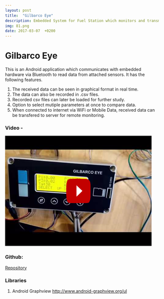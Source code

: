 ```yaml
---
layout: post
title:  "Gilbarco Eye"
description: Embedded System for Fuel Station which monitors and transmits different parameters over Bluetooth and Internet.
img: 81.png
date: 2017-03-07  +0200
---
```


# Gilbarco Eye

This is an Android application which communicates with embedded hardware via Bluetooth to read data from attached sensors. It has the following features.  
1) The received data can be seen in graphical format in real time.  
2) The data can also be recorded in .csv files.  
3) Recorded csv files can later be loaded for further study.  
4) Option to select mutiple parameters at once to compare data.  
5) When connected to internet via WiFi or Mobile Data, received data can be transfered to server for remote monitoring.  

### Video -
[![image](https://github.com/bakshizaki/monday/blob/gh-pages/assets/img/gil-eye.png?raw=true)](https://www.youtube.com/watch?v=_9MkpmT0o2M)

### Github:
[Repository](https://github.com/bakshizaki/Third-Eye)

### Libraries
1) Android Graphview http://www.android-graphview.org/ul